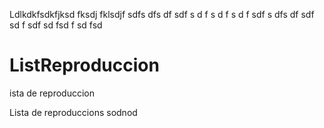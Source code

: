 Ldlkdkfsdkfjksd fksdj fklsdjf 
sdfs
dfs 
df 
sdf
s d
f s
d f
s d
f sdf 
s dfs df sdf 
sd f
 sdf 
 sd fsd 
 f sd fsd
 
 
 
 
 
 
 ListReproduccion
================


ista de reproduccion



Lista de reproduccions sodnod
